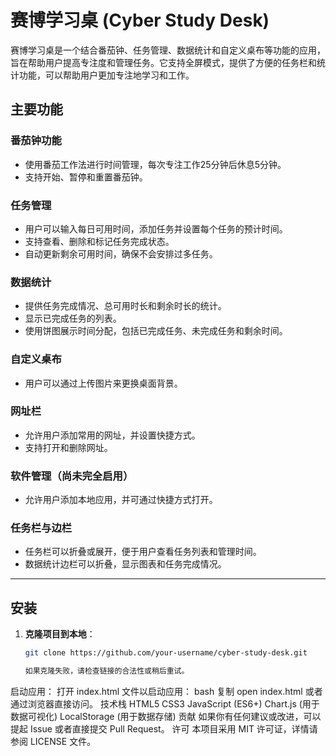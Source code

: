 # 赛博学习桌 (Cyber Study Desk)

赛博学习桌是一个结合番茄钟、任务管理、数据统计和自定义桌布等功能的应用，旨在帮助用户提高专注度和管理任务。它支持全屏模式，提供了方便的任务栏和统计功能，可以帮助用户更加专注地学习和工作。

## 主要功能

### 番茄钟功能
- 使用番茄工作法进行时间管理，每次专注工作25分钟后休息5分钟。
- 支持开始、暂停和重置番茄钟。

### 任务管理
- 用户可以输入每日可用时间，添加任务并设置每个任务的预计时间。
- 支持查看、删除和标记任务完成状态。
- 自动更新剩余可用时间，确保不会安排过多任务。

### 数据统计
- 提供任务完成情况、总可用时长和剩余时长的统计。
- 显示已完成任务的列表。
- 使用饼图展示时间分配，包括已完成任务、未完成任务和剩余时间。

### 自定义桌布
- 用户可以通过上传图片来更换桌面背景。

### 网址栏
- 允许用户添加常用的网址，并设置快捷方式。
- 支持打开和删除网址。

### 软件管理（尚未完全启用）
- 允许用户添加本地应用，并可通过快捷方式打开。

### 任务栏与边栏
- 任务栏可以折叠或展开，便于用户查看任务列表和管理时间。
- 数据统计边栏可以折叠，显示图表和任务完成情况。

---

## 安装

1. **克隆项目到本地**：
   ```bash
   git clone https://github.com/your-username/cyber-study-desk.git
   
   如果克隆失败，请检查链接的合法性或稍后重试。
启动应用：
打开 index.html 文件以启动应用：
bash
复制
open index.html
或者通过浏览器直接访问。
技术栈
HTML5
CSS3
JavaScript (ES6+)
Chart.js (用于数据可视化)
LocalStorage (用于数据存储)
贡献
如果你有任何建议或改进，可以提起 Issue 或者直接提交 Pull Request。
许可
本项目采用 MIT 许可证，详情请参阅 LICENSE 文件。